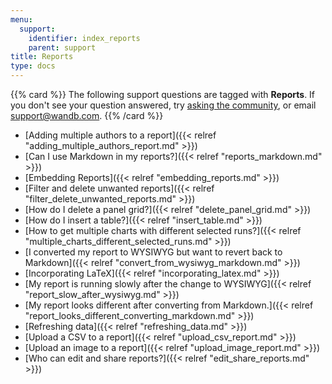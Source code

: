 ```yaml
---
menu:
  support:
    identifier: index_reports
    parent: support
title: Reports
type: docs
---
```


{{% card %}}
The following support questions are tagged with **Reports**. If you don't see 
your question answered, try [asking the community](https://community.wandb.ai/), 
or email [support@wandb.com](mailto:support@wandb.com).
{{% /card %}}

- [Adding multiple authors to a report]({{< relref "adding_multiple_authors_report.md" >}})
- [Can I use Markdown in my reports?]({{< relref "reports_markdown.md" >}})
- [Embedding Reports]({{< relref "embedding_reports.md" >}})
- [Filter and delete unwanted reports]({{< relref "filter_delete_unwanted_reports.md" >}})
- [How do I delete a panel grid?]({{< relref "delete_panel_grid.md" >}})
- [How do I insert a table?]({{< relref "insert_table.md" >}})
- [How to get multiple charts with different selected runs?]({{< relref "multiple_charts_different_selected_runs.md" >}})
- [I converted my report to WYSIWYG but want to revert back to Markdown]({{< relref "convert_from_wysiwyg_markdown.md" >}})
- [Incorporating LaTeX]({{< relref "incorporating_latex.md" >}})
- [My report is running slowly after the change to WYSIWYG]({{< relref "report_slow_after_wysiwyg.md" >}})
- [My report looks different after converting from Markdown.]({{< relref "report_looks_different_converting_markdown.md" >}})
- [Refreshing data]({{< relref "refreshing_data.md" >}})
- [Upload a CSV to a report]({{< relref "upload_csv_report.md" >}})
- [Upload an image to a report]({{< relref "upload_image_report.md" >}})
- [Who can edit and share reports?]({{< relref "edit_share_reports.md" >}})